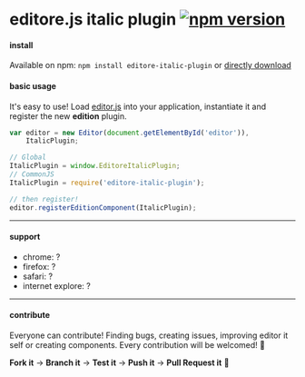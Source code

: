 # editore.js italic plugin [![npm version](https://badge.fury.io/js/editore-italic-plugin.svg)](http://badge.fury.io/js/editore-link-plugin)

#### install
Available on npm: `npm install editore-italic-plugin` or [directly download](https://github.com/evandroeisinger/editore-italic-plugin.js/raw/master/src/editore-italic-plugin.js)

#### basic usage
It's easy to use! Load [editor.js](https://github.com/evandroeisinger/editore.js) into your application, instantiate it and register the new **edition** plugin.

```javascript
var editor = new Editor(document.getElementById('editor')),
    ItalicPlugin;

// Global
ItalicPlugin = window.EditoreItalicPlugin;
// CommonJS
ItalicPlugin = require('editore-italic-plugin');

// then register!
editor.registerEditionComponent(ItalicPlugin);
```
---
#### support
- chrome: ?
- firefox: ?
- safari: ?
- internet explore: ?


---
#### contribute
Everyone can contribute! Finding bugs, creating issues, improving editor it self or creating components.
Every contribution will be welcomed! :santa: 

**Fork it** -> **Branch it** -> **Test it** -> **Push it** -> **Pull Request it** :gem:  
